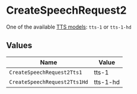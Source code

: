 # CreateSpeechRequest2

One of the available [TTS models](/docs/models/tts): `tts-1` or `tts-1-hd`



## Values

| Name                         | Value                        |
| ---------------------------- | ---------------------------- |
| `CreateSpeechRequest2Tts1`   | tts-1                        |
| `CreateSpeechRequest2Tts1Hd` | tts-1-hd                     |